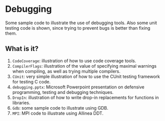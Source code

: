 # Debugging
Some sample code to illustrate the use of debugging tools.  Also some unit
testing code is shown, since trying to prevent bugs is better than fixing
them.

## What is it?
1. `CodeCoverage`: illustration of how to use code coverage tools.
1. `CompilerFlags`: illustration of the value of specifying maximal warnings
    when compiling, as well as trying multiple compilers.
1. `CUnit`: very simple illustration of how to use the CUnit testing
    framework for testing C code.
1. `debugging.pptx`: Microsoft Powerpoint presentation on defensive
    programming, testing and debugging techniques.
1. `DropIn`: illustration of how to write drop-in replacements for functions
    in libraries.
1. `Gdb`: some sample code to illustrate using GDB.
1. `MPI`: MPI code to illustrate using Allinea DDT.
